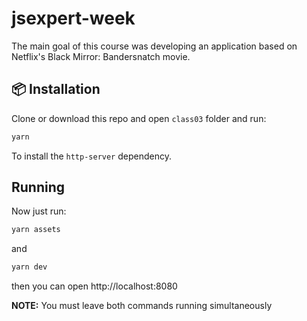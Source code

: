 # jsexpert-week

The main goal of this course was developing an application based on Netflix's Black Mirror: Bandersnatch movie.

## 📦 Installation

Clone or download this repo and open `class03` folder and run:

```bash
yarn
```

To install the `http-server` dependency.

## Running

Now just run:

```bash
yarn assets
```

and

```bash
yarn dev
```

then you can open http://localhost:8080

**NOTE:** You must leave both commands running simultaneously